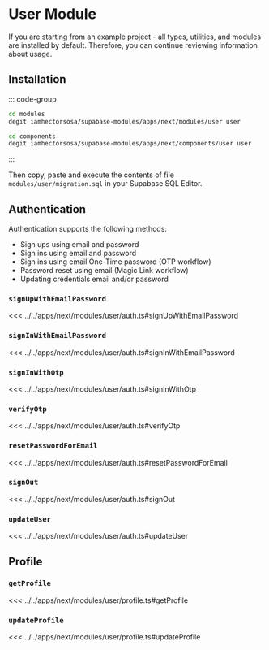 # User Module

If you are starting from an example project - all types, utilities, and modules are installed by default. Therefore, you can continue reviewing information about usage.

## Installation

::: code-group

```bash [Install module]
cd modules
degit iamhectorsosa/supabase-modules/apps/next/modules/user user
```

```bash [Install components]
cd components
degit iamhectorsosa/supabase-modules/apps/next/components/user user
```

:::

Then copy, paste and execute the contents of file `modules/user/migration.sql` in your Supabase SQL Editor.

## Authentication

Authentication supports the following methods:
* Sign ups using email and password
* Sign ins using email and password
* Sign ins using email One-Time password (OTP workflow)
* Password reset using email (Magic Link workflow)
* Updating credentials email and/or password

### `signUpWithEmailPassword`

<<< ../../apps/next/modules/user/auth.ts#signUpWithEmailPassword

### `signInWithEmailPassword`

<<< ../../apps/next/modules/user/auth.ts#signInWithEmailPassword

### `signInWithOtp`

<<< ../../apps/next/modules/user/auth.ts#signInWithOtp

### `verifyOtp`

<<< ../../apps/next/modules/user/auth.ts#verifyOtp

### `resetPasswordForEmail`

<<< ../../apps/next/modules/user/auth.ts#resetPasswordForEmail

### `signOut`

<<< ../../apps/next/modules/user/auth.ts#signOut

### `updateUser`

<<< ../../apps/next/modules/user/auth.ts#updateUser

## Profile

### `getProfile`

<<< ../../apps/next/modules/user/profile.ts#getProfile

### `updateProfile`

<<< ../../apps/next/modules/user/profile.ts#updateProfile